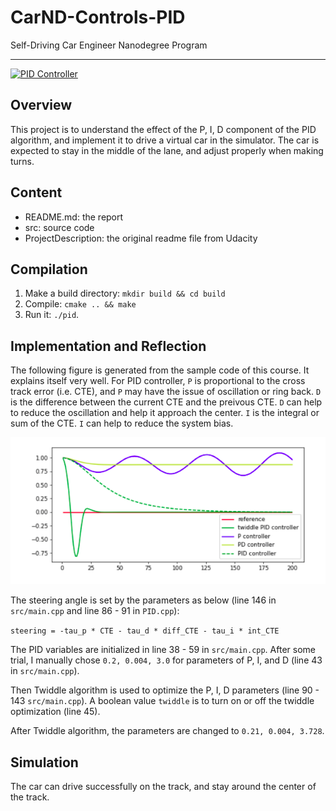 # CarND-Controls-PID
Self-Driving Car Engineer Nanodegree Program

---
[![PID Controller](https://img.youtube.com/vi/T8NowzsJlyQ/0.jpg)](https://youtu.be/T8NowzsJlyQ)

[image1]: ./result/pid.png "pid diagram"
## Overview
This project is to understand the effect of the P, I, D component of the PID algorithm, and implement it to drive a virtual car in the simulator. The car is expected to stay in the middle of the lane, and adjust properly when making turns.

## Content
* README.md: the report
* src: source code
* ProjectDescription: the original readme file from Udacity

## Compilation
1. Make a build directory: `mkdir build && cd build`
2. Compile: `cmake .. && make`
3. Run it: `./pid`. 

## Implementation and Reflection
The following figure is generated from the sample code of this course. It explains itself very well. 
For PID controller, `P` is proportional to the cross track error (i.e. CTE), and `P` may have the issue of oscillation or ring back. 
`D` is the difference between the current CTE and the preivous CTE. `D` can help to reduce the oscillation and help it approach the center.
`I` is the integral or sum of the CTE. `I` can help to reduce the system bias.

![alt text][image1]


The steering angle is set by the parameters as below (line 146 in `src/main.cpp` and line 86 - 91 in `PID.cpp`):

```steering = -tau_p * CTE - tau_d * diff_CTE - tau_i * int_CTE```

The PID variables are initialized in line 38 - 59 in `src/main.cpp`. After some trial, I manually chose `0.2, 0.004, 3.0` for parameters of P, I, and D (line 43 in `src/main.cpp`).

Then Twiddle algorithm is used to optimize the P, I, D parameters (line 90 - 143 `src/main.cpp`). A boolean value `twiddle` is to turn on or off the twiddle optimization (line 45).

After Twiddle algorithm, the parameters are changed to `0.21, 0.004, 3.728`.

## Simulation
The car can drive successfully on the track, and stay around the center of the track.

